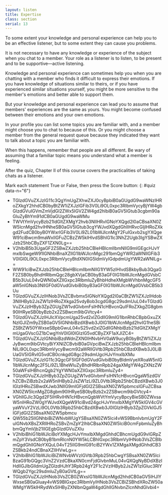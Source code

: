 ```yaml
---
layout: listen
title: Expertise
class: section
serial: 13
---
```

To some extent your knowledge and personal experience can help you to be an effective listener, but to some extent they can cause you problems.

It is not necessary to have any knowledge or experience of the subject when you chat to a member. Your role as a listener is to listen, to be present and to be supportive—active listening.

Knowledge and personal experience can sometimes help you when you are chatting with a member who finds it difficult to express their emotions. If you have knowledge of situations similar to theirs, or if you have experienced similar situations yourself, you might be more sensitive to the member's emotions and better able to support them.

But your knowledge and personal experience can lead you to assume that members' experiences are the same as yours. You might become confused between their emotions and your own emotions.

In your profile you can list some topics you are familiar with, and a member might choose you to chat to because of this. Or you might choose a member from the general request queue because they indicated they want to talk about a topic you are familiar with.

When this happens, remember that people are all different. Be wary of assuming that a familiar topic means you understand what a member is feeling.

After the quiz, Chapter II of this course covers the practicalities of taking chats as a listener.

Mark each statement True or False, then press the Score button:
{: #quiz data-n="6"}

- TGlzdGVuZXJzIG11c3QgYmUgZXhwZXJ0cyBpbiB0aGUgdG9waWNzIHRoZXkgY2hhdCB0byBtZW1iZXJzIGFib3V0Li9OL0xpc3RlbmVycyBjYW4gbGlzdGVuIGVmZmVjdGl2ZWx5IGV2ZW4gd2hlbiB0aGV5IGtub3cgbm90aGluZyBhYm91dCB0aGUgdG9waWMu
- TWVtYmVycyBzb21ldGltZXMgY2hvb3NlIHRvIGNoYXQgd2l0aCBsaXN0ZW5lcnMgd2hvIHNheSB0aGV5IGtub3cgYWJvdXQgdGhlIHRvcGljIHRoZXkgd2FudCB0byB0YWxrIGFib3V0Li9ZL01lbWJlcnMgY2FuIGxvb2sgYXQgeW91ciBwcm9maWxlIGFuZCBzZW5kIHlvdSBhIG1lc3NhZ2Ugb3IgYSBwZXJzb25hbCByZXF1ZXN0Lg==
- V2hlbiB5b3UgaGF2ZSBwZXJzb25hbCBleHBlcmllbmNlIG9mIGEgcHJvYmxlbSwgeW91IGNhbiBnaXZlIG1lbWJlcnMgc291bmQgYWR2aWNlIGFib3V0IGl0Li9OL0xpc3RlbmVycyBtdXN0IG5ldmVyIGdpdmUgYWR2aWNlLg==
- WW91ciBwZXJzb25hbCBleHBlcmllbmNlIG1lYW5zIHlvdSBkbyBub3QgaGF2ZSB0byBhdHRlbmQgc28gbXVjaCB0byB3aGF0IG1lbWJlcnMgdGVsbCB5b3UuL04vQWN0aXZlIGxpc3RlbmluZyBhbHdheXMgbWVhbnMgcGF5aW5nIGNsb3NlIGF0dGVudGlvbiB0byB3aGF0IG1lbWJlcnMgdGVsbCB5b3Uu
- TGlzdGVuZXJzIHNob3VsZCBvbmx5IGNoYXQgd2l0aCBtZW1iZXJzIHdob3NlIHByb2JsZW1zIHRoZXkga25vdyBob3cgdG8gc29sdmUuL04vTGlzdGVuZXJzIHByb3ZpZGUgZW1vdGlvbmFsIHN1cHBvcnQuIFRoZXkgZG8gbm90IHRyeSB0byBzb2x2ZSBwcm9ibGVtcy4=
- TGlzdGVuZXJzIHJlcXVpcmUga25vd2xlZGdlIG9mIG1lbnRhbCBpbGxuZXNzIGJlZm9yZSB0aGV5IGNhbiBzdXBwb3J0IG1lbWJlcnMgd2hvIG1heSBiZSBtZW50YWxseSBpbGwuL04vS25vd2xlZGdlIGNhbiBzb21ldGltZXMgYmUgaGVscGZ1bCwgYnV0IGl0IGlzIG5vdCByZXF1aXJlZC4=
- TGlzdGVuZXJzIGNhbiBzdWdnZXN0IHNvbHV0aW9ucyB0byBtZW1iZXJzJyBwcm9ibGVtcyBiYXNlZCBvbiB0aGVpciBwZXJzb25hbCBleHBlcmllbmNlLi9OL0xpc3RlbmVycyBwcm92aWRlIGVtb3Rpb25hbCBzdXBwb3J0LiBUaGV5IGRvIG5vdCB0cnkgdG8gc29sdmUgcHJvYmxlbXMu
- TGlzdGVuZXJzIG11c3QgcGF5IGF0dGVudGlvbiB0byBldmVyeXRoaW5nIG1lbWJlcnMgc2F5Li9ZL1BheWluZyBhdHRlbnRpb24gaXMgYW4gZXNzZW50aWFsIHBhcnQgb2YgYWN0aXZlIGxpc3RlbmluZy4=
- TGlzdGVuZXJzIHByb3ZpZGUgZW1vdGlvbmFsIHN1cHBvcnQgaW5zdGVhZCBvZiBzb2x2aW5nIHByb2JsZW1zLi9ZL0Vtb3Rpb25hbCBzdXBwb3J0IGlzIHRoZSBwdXJwb3NlIG9mIGFjdGl2ZSBsaXN0ZW5pbmcsIGFuZCBsaXN0ZW5lcnMgZG8gbm90IHRyeSB0byBzb2x2ZSBwcm9ibGVtcy4=
- VGhlIGJlc3Qgd2F5IHRvIHN1cHBvcnQgbWVtYmVycyBpcyBieSB0ZWxsaW5nIHRoZW0gYWJvdXQgeW91ciBvd24gcHJvYmxlbXMgYW5kIGV4cGVyaWVuY2VzLi9OL0Vtb3Rpb25hbCBzdXBwb3J0IGlzIHByb3ZpZGVkIGJ5IGFjdGl2ZSBsaXN0ZW5pbmcu
- QW55b25lIGNhbiBiZWNvbWUgYSBsaXN0ZW5lci4vWS9BbnlvbmUgY2FuIGNvbXBsZXRlIHRoZSBvZmZpY2lhbCBsaXN0ZW5lciB0cmFpbmluZyBhbmQgYmVjb21lIGEgbGlzdGVuZXIu
- V2hlbiBhIG1lbWJlciBoYXMgcHJvYmxlbXMgdGhhdCBhcmUgdG9vIGRpZmZpY3VsdCB0byB1bmRlcnN0YW5kLCBhIGxpc3RlbmVyIHNob3VsZCBlbmQgdGhlIGNoYXQuL04vT25lIG9mIG91ciB2YWx1ZXMgaXMgdGhhdCB3ZSBkb24ndCBnaXZlIHVwLg==
- V2hlbiBhIG1lbWJlciBiZWNvbWVzIGVtb3Rpb25hbCwgYSBsaXN0ZW5lciBzaG91bGQgc3VnZ2VzdCBkaXN0cmFjdGlvbnMuL04vQXQgNyBDdXBzIHdlIGJlbGlldmUgZGlzdHJhY3Rpb24gY2F1c2VzIHByb2JsZW1zIGluc3RlYWQgb2Ygc29sdmluZyB0aGVtLg==
- TGlzdGVuZXJzIHNob3VsZCB0ZWxsIG1lbWJlcnMgd2hhdCB0aGV5IHJlYWxseSB0aGluay4vWS9BIGxpc3RlbmVyIHNob3VsZCBiZSBhdXRoZW50aWMgYW5kIHRydWx5IHByZXNlbnQgaW4gdGhlIGNvbnZlcnNhdGlvbi4=
